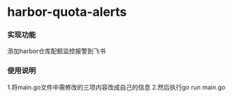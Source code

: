 # harbor-quota-alerts
### 实现功能
添加harbor仓库配额监控报警到飞书
### 使用说明
1.将main.go文件中需修改的三项内容改成自己的信息
2.然后执行go run main.go
